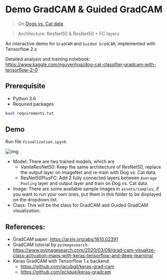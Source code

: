 # Demo GradCAM & Guided GradCAM
> On [Dogs vs. Cat data](https://www.kaggle.com/c/dogs-vs-cats)

> Architecture: ResNet50 & ResNet50 + FC layers

An interactive demo for `GradCAM` and `Guided GradCAM`, implemented with Tensorflow 2.x

Detailed analysis and training notebook: https://www.kaggle.com/nguyenhoa/dog-cat-classifier-gradcam-with-tensorflow-2-0

## Prerequisite
* Python 3.6
* Required packages
```bash
bash requirements.txt
```

## Demo
Run file `Visualization.ipynb`

![img](assets/illustrations/demo.gif)
* Model: There are two trained models, which are
    * VanilaResNet50: Keep the same architecture of ResNet50, replace the output layer on ImageNet and re-train with Dog vs. Cat data.
    * ResNet50PlusFC: Add 2 fully connected layers between `Average Pooling` layer and output layer and train on Dog vs. Cat data.
* Image: There are some available sample images in `assets/samples`, if you want to run your own ones, put them in this folder to be displayed on the dropdown list.
* Class: This will be the class for GradCAM and Guided GradCAM visualization.

## References:
* GradCAM paper: https://arxiv.org/abs/1610.02391
* GradCAM tutorial by `pyimagesearch`: https://www.pyimagesearch.com/2020/03/09/grad-cam-visualize-class-activation-maps-with-keras-tensorflow-and-deep-learning/
* Keras GradCAM with Tensorflow 1.x backend:
    + https://github.com/jacobgil/keras-grad-cam
    + https://github.com/eclique/keras-gradcam